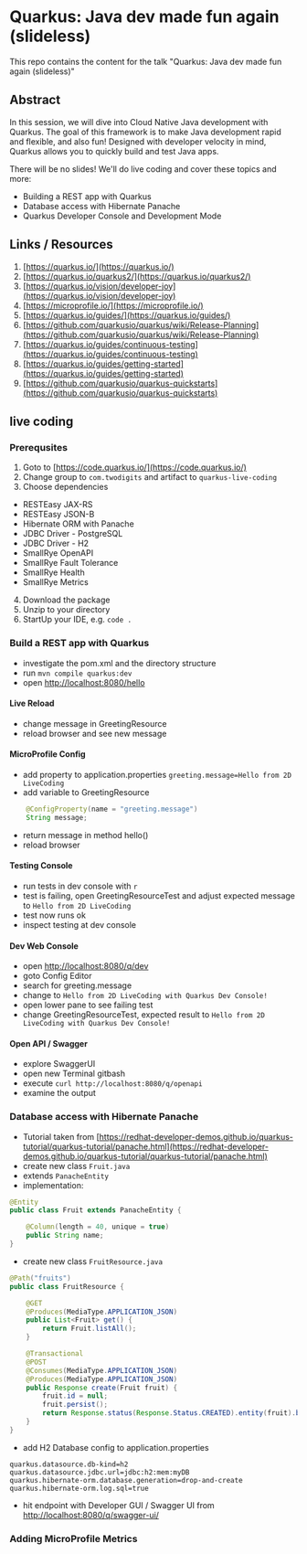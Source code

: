 # Quarkus: Java dev made fun again (slideless)
This repo contains the content for the talk "Quarkus: Java dev made fun again (slideless)"

## Abstract
In this session, we will dive into Cloud Native Java development with Quarkus. The goal of this framework is to make Java development rapid and flexible, and also fun! Designed with developer velocity in mind, Quarkus allows you to quickly build and test Java apps. 

There will be no slides! We'll do live coding and cover these topics and more:
- Building a REST app with Quarkus
- Database access with Hibernate Panache
- Quarkus Developer Console and Development Mode

## Links / Resources
1. [https://quarkus.io/](https://quarkus.io/)
2. [https://quarkus.io/quarkus2/](https://quarkus.io/quarkus2/)
3. [https://quarkus.io/vision/developer-joy](https://quarkus.io/vision/developer-joy)
4. [https://microprofile.io/](https://microprofile.io/)
5. [https://quarkus.io/guides/](https://quarkus.io/guides/)
6. [https://github.com/quarkusio/quarkus/wiki/Release-Planning](https://github.com/quarkusio/quarkus/wiki/Release-Planning)
7. [https://quarkus.io/guides/continuous-testing](https://quarkus.io/guides/continuous-testing)
8. [https://quarkus.io/guides/getting-started](https://quarkus.io/guides/getting-started)
9. [https://github.com/quarkusio/quarkus-quickstarts](https://github.com/quarkusio/quarkus-quickstarts)

## live coding
### Prerequsites
1. Goto to [https://code.quarkus.io/](https://code.quarkus.io/)
2. Change group to `com.twodigits` and artifact to `quarkus-live-coding`
3. Choose dependencies 
- RESTEasy JAX-RS
- RESTEasy JSON-B
- Hibernate ORM with Panache
- JDBC Driver - PostgreSQL
- JDBC Driver - H2
- SmallRye OpenAPI
- SmallRye Fault Tolerance
- SmallRye Health
- SmallRye Metrics
4. Download the package
5. Unzip to your directory
6. StartUp your IDE, e.g. `code .`

### Build a REST app with Quarkus
- investigate the pom.xml and the directory structure
- run `mvn compile quarkus:dev`
- open [http://localhost:8080/hello](http://localhost:8080/hello)
#### Live Reload
- change message in GreetingResource
- reload browser and see new message
#### MicroProfile Config
- add property to application.properties `greeting.message=Hello from 2D LiveCoding`
- add variable to GreetingResource
```Java
    @ConfigProperty(name = "greeting.message")
    String message;
```
- return message in method hello()
- reload browser
#### Testing Console
- run tests in dev console with `r`
- test is failing, open GreetingResourceTest and adjust expected message to `Hello from 2D LiveCoding`
- test now runs ok
- inspect testing at dev console
#### Dev Web Console
- open [http://localhost:8080/q/dev](http://localhost:8080/q/dev)
- goto Config Editor
- search for greeting.message
- change to `Hello from 2D LiveCoding with Quarkus Dev Console!`
- open lower pane to see failing test
- change GreetingResourceTest, expected result to `Hello from 2D LiveCoding with Quarkus Dev Console!`
#### Open API / Swagger
- explore SwaggerUI
- open new Terminal gitbash
- execute `curl http://localhost:8080/q/openapi`
- examine the output

### Database access with Hibernate Panache
- Tutorial taken from [https://redhat-developer-demos.github.io/quarkus-tutorial/quarkus-tutorial/panache.html](https://redhat-developer-demos.github.io/quarkus-tutorial/quarkus-tutorial/panache.html)
- create new class `Fruit.java`
- extends `PanacheEntity`
- implementation:
```Java
@Entity
public class Fruit extends PanacheEntity {

    @Column(length = 40, unique = true)
    public String name;
}
```
- create new class `FruitResource.java`
```Java
@Path("fruits")
public class FruitResource {

    @GET
    @Produces(MediaType.APPLICATION_JSON)
    public List<Fruit> get() {
        return Fruit.listAll();
    }

    @Transactional
    @POST
    @Consumes(MediaType.APPLICATION_JSON)
    @Produces(MediaType.APPLICATION_JSON)
    public Response create(Fruit fruit) {
        fruit.id = null;
        fruit.persist();
        return Response.status(Response.Status.CREATED).entity(fruit).build();
    }
}
```
- add H2 Database config to application.properties
```
quarkus.datasource.db-kind=h2
quarkus.datasource.jdbc.url=jdbc:h2:mem:myDB
quarkus.hibernate-orm.database.generation=drop-and-create
quarkus.hibernate-orm.log.sql=true
```

- hit endpoint with Developer GUI / Swagger UI from [http://localhost:8080/q/swagger-ui/](http://localhost:8080/q/swagger-ui/)

### Adding MicroProfile Metrics

